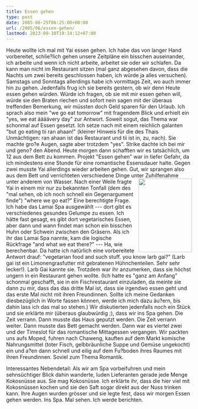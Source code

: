 ```yaml
---
title: Essen gehen
type: post
date: 2005-06-25T06:25:00+00:00
url: /2005/06/essen-gehen/
lastmod: 2023-09-10T19:14:12+07:00
---
```

Heute wollte ich mal mit Yai essen gehen. Ich habe das von langer Hand vorbereitet, schlie?lich gehen unsere Zeitpläne ein bisschen auseinander, ich arbeite und wenn ich nicht arbeite, arbeitet sie oder wir schlafen. Da kann man nicht im Restaurant sitzen (mal ganz abgesehen davon, dass die Nachts um zwei bereits geschlossen haben, ich würde ja alles versuchen). Samstags und Sonntags allerdings habe ich vormittags Zeit, wo auch immer hin zu gehen. Jedenfalls frug ich sie bereits gestern, ob wir denn Heute essen gehen würden. Würde ich fragen, ob sie mit mir essen gehen will, würde sie den Braten riechen und sofort nein sagen mit der überaus treffenden Bemerkung, wir müssten doch Geld sparen für den Urlaub. Ich sprach also mein "we go eat tomorrow" mit fragendem Blick und erhielt ein "yes, we eat äääävery day" zur Antwort. Soweit sogut, das Thema war schonmal auf Essen gesetzt. Ich setze nach mit einem reichlich galanten "but go eating tii ran ahaan!" (kleiner Hinweis für die des Thais Unmächtigen: ran ahaan ist das Restaurant und tii ist in, zu, nach). Sie machte gro?e Augen, sagte aber trotzdem "yes". Strike dachte ich bei mir und geno? den Abend. Heute morgen dann schafften wir es tatsächlich, um 12 aus dem Bett zu kommen. Projekt "Essen gehen" war in tiefer Gefahr, da ich mindestens eine Stunde für eine romantische Essensdauer halte. Gegen zwei musste Yai allerdings wieder arbeiten gehen. Gut, wir sprangen also aus dem Bett und verrichteten verschiedene Dinge unter Zuhilfenahme unter anderem von Wasser.  <img src="/images/129.jpg" style="height:200px;width:145px;float:right;margin-left:5px;" />Nach einer Weile fragte Yai in einem mir nur zu bekannten Tonfall (dem des "mal sehen, ob ich noch schnell ein Gegenargument finde") "where we go eat?" Eine berechtigte Frage. Ich habe das Lamai Spa ausgewählt --- dort gibt es verschiedenes gesundes Gelumpe zu essen. Ich hätte fast gesagt, es gibt dort vegetarisches Essen, aber dann und wann findet man schon ein bisschen Huhn oder Schwein zwischen den Gräsern. Als ich ihr das Lamai Spa nannte, kam die logische Rückfrage "and what we eat there?" --- Ha, wie berechenbar. Da hatte ich natürlich eine vorbereitete Antwort drauf: "vegetarian food and such stuff. you know larb gai?" (Larb gai ist ein Limonengrasfutter mit gebratenen Hühnchenteilen. Sehr sehr lecker!). Larb Gai kannte sie. Trotzdem war ihr anzumerken, dass sie höchst ungern in ein Restaurant gehen wollte. (Ich hatte es "ganz am Anfang" schonmal geschafft, sie in ein Fischrestaurant einzuladen, da meinte sie dann zu mir, dass das das dritte Mal ist, dass sie irgendwo essen geht und das erste Mal nicht mit ihren Freundinnen. Sollte ich meine Gedanken diesbezüglich in Worte fassen können, werde ich mich dazu äu?ern, bis dahin lass ich das mal so stehen.) Wir diskutierten jedenfalls noch ein Stück und sie erklärte mir (überaus glaubwürdig ;), dass wir ins Spa gehen. Die Zeit verrann. Dann musste das Haus geputzt werden. Die Zeit verrann weiter. Dann musste das Bett gemacht werden. Dann war es viertel zwei und der Timeslot für das romantische Mittagessen vergangen. Wir packten uns aufs Moped, fuhren nach Chaweng, kauften auf dem Markt komische Nahrungsmittel (toter Fisch, gelbbräunliche Suppe und Gemüse ungekocht) ein und a?en dann schnell und eilig auf dem Fu?boden ihres Raumes mit ihren Freundinnen. Soviel zum Thema Romantik.

Interessantes Nebendetail: Als wir am Spa vorbeifuhren und mein sehnsüchtiger Blick dahin wanderte, luden Lieferanten gerade jede Menge Kokosnüsse aus. Sie mag Kokosnüsse. Ich erklärte ihr, dass die hier viel mit Kokosnüssen kochen und sie den Saft sogar direkt aus der Nuss trinken kann. Ihre Augen wurden grösser und sie legte fest, dass wir morgen Essen gehen werden. Ins Spa. Mal sehen. Ich werde berichten.
